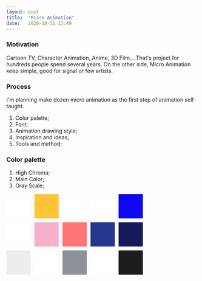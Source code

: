 ```yaml
---
layout: post
title:  "Micro Animation"
date:   2020-10-31 13:49
---
```

### Motivation
Cartoon TV, Character Animation, Anime, 3D Film... That's project for hundreds people spend several years. On the other side, Micro Animation keep simple, good for signal or few artists.

### Process
I'm planning make dozen micro animation as the first step of animation self-taught.
1. Color palette;
2. Font;
3. Animation drawing style;
4. Inspiration and ideas;
5. Tools and method;

### Color palette
1. High Chroma;
2. Main Color;
3. Gray Scale;
<div style="clear:both;">
<div style="width:64px;height:64px;float:left;background-color:white;color:white;margin-right:10px;"></div>
<div style="width:64px;height:64px;float:left;background-color:#FFC43A;color:white;margin-right:10px;"></div>
<div style="width:64px;height:64px;float:left;background-color:white;color:white;margin-right:10px;"></div>
<div style="width:64px;height:64px;float:left;background-color:white;color:white;margin-right:10px;"></div>
<div style="width:64px;height:64px;float:left;background-color:#0D08EF;color:white;margin-right:10px;"></div>
</div>
<div style="clear:both;padding-top:10px;">
<div style="width:64px;height:64px;float:left;background-color:white;color:white;margin-right:10px;"></div>
<div style="width:64px;height:64px;float:left;background-color:#F8AFCA;color:white;margin-right:10px;"></div>
<div style="width:64px;height:64px;float:left;background-color:#FF7475;color:white;margin-right:10px;"></div>
<div style="width:64px;height:64px;float:left;background-color:#26368D;color:white;margin-right:10px;"></div>
<div style="width:64px;height:64px;float:left;background-color:#141A5A;color:white;margin-right:10px;"></div>
</div>
<div style="clear:both;padding-top:10px;">
<div style="width:64px;height:64px;float:left;background-color:#EDEDED;color:white;margin-right:10px;"></div>
<div style="width:64px;height:64px;float:left;background-color:white;color:white;margin-right:10px;"></div>
<div style="width:64px;height:64px;float:left;background-color:#8D9199;color:white;margin-right:10px;"></div>
<div style="width:64px;height:64px;float:left;background-color:white;color:white;margin-right:10px;"></div>
<div style="width:64px;height:64px;float:left;background-color:#1C1C1C;color:white;margin-right:10px;"></div>
</div>
<div style="clear:both;">

